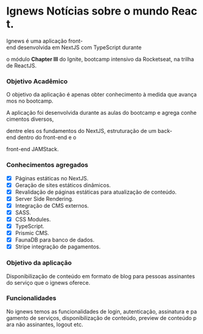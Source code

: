 # **Ignews Notícias sobre o mundo React.**

Ignews é uma aplicação front-end desenvolvida em NextJS com TypeScript durante

o módulo ****Chapter III**** do Ignite, bootcamp intensivo da Rocketseat, na trilha de ReactJS.

### **Objetivo Acadêmico**

O objetivo da aplicação é apenas obter conhecimento à medida que avançamos no bootcamp.

A aplicação foi desenvolvida durante as aulas do bootcamp e agrega conhecimentos diversos,

dentre eles os fundamentos do NextJS, estruturação de um back-end dentro do front-end e o

front-end JAMStack.

### C**onhecimentos agregados**

- [x]  Páginas estáticas no NextJS.
- [x]  Geração de sites estáticos dinâmicos.
- [x]  Revalidação de páginas estáticas para atualização de conteúdo.
- [x]  Server Side Rendering.
- [x]  Integração de CMS externos.
- [x]  SASS.
- [x]  CSS Modules.
- [x]  TypeScript.
- [x]  Prismic CMS.
- [x]  FaunaDB para banco de dados.
- [x]  Stripe integração de pagamentos.

### **Objetivo da aplicação**

Disponibilização de conteúdo em formato de blog para pessoas assinantes do serviço que o ignews oferece.

### **Funcionalidades**

No ignews temos as funcionalidades de login, autenticação, assinatura e pagamento de serviços, disponibilização de conteúdo, preview de conteúdo para não assinantes, logout etc.